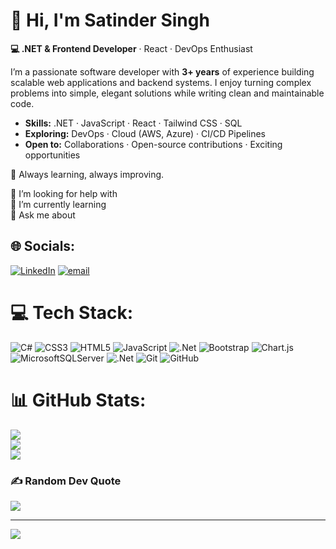 <h1>👋 Hi, I'm <strong>Satinder Singh</strong></h1>

<p><strong>💻 .NET & Frontend Developer</strong> · React · DevOps Enthusiast</p>

<p>
  I’m a passionate software developer with <strong>3+ years</strong> of experience building scalable web applications and backend systems.
  I enjoy turning complex problems into simple, elegant solutions while writing clean and maintainable code.
</p>

<ul>
  <li><strong>Skills:</strong> .NET · JavaScript · React · Tailwind CSS · SQL</li>
  <li><strong>Exploring:</strong> DevOps · Cloud (AWS, Azure) · CI/CD Pipelines</li>
  <li><strong>Open to:</strong> Collaborations · Open-source contributions · Exciting opportunities</li>
</ul>

<p>🌱 Always learning, always improving.</p>

🤝 I’m looking for help with<br>🌱 I’m currently learning<br>💬 Ask me about<br>


## 🌐 Socials:
[![LinkedIn](https://img.shields.io/badge/LinkedIn-%230077B5.svg?logo=linkedin&logoColor=white)](https://linkedin.com/in/www.linkedin.com/in/satinder-singh-6a232b140) [![email](https://img.shields.io/badge/Email-D14836?logo=gmail&logoColor=white)](mailto:Satindersingh220597@gmail.com) 

# 💻 Tech Stack:
![C#](https://img.shields.io/badge/c%23-%23239120.svg?style=for-the-badge&logo=csharp&logoColor=white) ![CSS3](https://img.shields.io/badge/css3-%231572B6.svg?style=for-the-badge&logo=css3&logoColor=white) ![HTML5](https://img.shields.io/badge/html5-%23E34F26.svg?style=for-the-badge&logo=html5&logoColor=white) ![JavaScript](https://img.shields.io/badge/javascript-%23323330.svg?style=for-the-badge&logo=javascript&logoColor=%23F7DF1E) ![.Net](https://img.shields.io/badge/.NET-5C2D91?style=for-the-badge&logo=.net&logoColor=white) ![Bootstrap](https://img.shields.io/badge/bootstrap-%238511FA.svg?style=for-the-badge&logo=bootstrap&logoColor=white) ![Chart.js](https://img.shields.io/badge/chart.js-F5788D.svg?style=for-the-badge&logo=chart.js&logoColor=white) ![MicrosoftSQLServer](https://img.shields.io/badge/Microsoft%20SQL%20Server-CC2927?style=for-the-badge&logo=microsoft%20sql%20server&logoColor=white) ![.Net](https://img.shields.io/badge/.NET-5C2D91?style=for-the-badge&logo=.net&logoColor=white) ![Git](https://img.shields.io/badge/git-%23F05033.svg?style=for-the-badge&logo=git&logoColor=white) ![GitHub](https://img.shields.io/badge/github-%23121011.svg?style=for-the-badge&logo=github&logoColor=white)
# 📊 GitHub Stats:
![](https://github-readme-stats.vercel.app/api?username=satindersingh220597&theme=default&hide_border=false&include_all_commits=true&count_private=false)<br/>
![](https://nirzak-streak-stats.vercel.app/?user=satindersingh220597&theme=default&hide_border=false)<br/>
![](https://github-readme-stats.vercel.app/api/top-langs/?username=satindersingh220597&theme=default&hide_border=false&include_all_commits=true&count_private=false&layout=compact)

### ✍️ Random Dev Quote
![](https://quotes-github-readme.vercel.app/api?type=horizontal&theme=light)

---
[![](https://visitcount.itsvg.in/api?id=satindersingh220597&icon=0&color=0)](https://visitcount.itsvg.in)

<!-- Proudly created with GPRM ( https://gprm.itsvg.in ) -->
